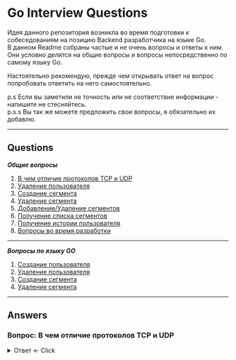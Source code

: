 # Go Interview Questions
Идея данного репозитория возникла во время подготовки к собеседованиям на позицию Backend разработчика на языке Go.  
В данном Readme собраны частые и не очень вопросы и ответы к ним. Они условно делятся на общие вопросы и вопросы непосредственно по самому языку Go.  

Настоятельно рекомендую, прежде чем открывать ответ на вопрос попробовать ответить на него самостоятельно.

p.s Если вы заметили не точность или не соответствие информации - напишите не стесняйтесь.  
p.s.s Вы так же можете предложить свои вопросы, я обязательно их добавлю.

---

## Questions

***Общие вопросы***
1. [В чем отличие протоколов TCP и UDP](#tcp-udp)
2. [Удаление пользователя](#del-user)
3. [Создание сегмента](#create-seg)
4. [Удаление сегмента](#del-seg)
5. [Добавление/Удаление сегментов](#add-remove)
6. [Получение списка сегментов](#seg-list)
7. [Получение истории пользователя](#user-history)
8. [Вопросы во время разработки](#decisions)

---

***Вопросы по языку GO***
1. [Создание пользователя](#create-user)
2. [Удаление пользователя](#del-user)
3. [Создание сегмента](#create-seg)
4. [Удаление сегмента](#del-seg)

---

## Answers

### Вопрос: В чем отличие протоколов TCP и UDP <a name="tcp-udp"></a>

<details>
  <summary>Ответ <- Click</summary>
  - TCP (Transmission Control Protocol):
      - Ориентирован на установление надежного соединения.
      - Ошибки корректируются; потерянные или поврежденные пакеты пересылаются.
      - Поддерживает управление потоком и перегрузкой.
      - Нормально работает в условиях высокой задержки.
  - UDP (User Datagram Protocol):
      - Безусловный протокол, не устанавливает соединение.
      - Ошибки не корректируются; потерянные пакеты не восстанавливаются.
      - Не поддерживает управление потоком и перегрузкой.
      - Обычно быстрее, чем TCP.
  - Когда UDP предпочтительнее:
      - Потоковое медиа, онлайн-игры, VoIP — там, где задержка критична и потеря пакетов допустима.
</details>
